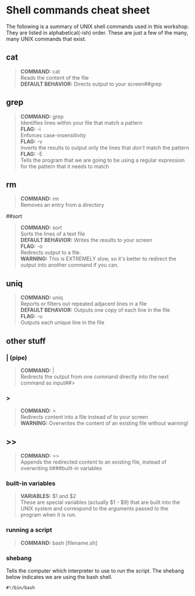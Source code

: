 # Shell commands cheat sheet  
The following is a summary of UNIX shell commands used in this workshop. They are listed in alphabetical(-ish) order. These are just a few of the many, many UNIX commands that exist.

## cat

> **COMMAND:** cat  
> Reads the content of the file  
> **DEFAULT BEHAVIOR:** Directs output to your screen##grep

## grep

> **COMMAND:** grep  
> Identifies lines within your file that match a pattern  
> **FLAG:** -i  
> Enforces case-insensitivity     
> **FLAG:** -v  
> Inverts the results to output only the lines that *don't* match the pattern  
> **FLAG:** -E  
> Tells the program that we are going to be using a regular expression for the pattern that it needs to match

## rm

> **COMMAND:** rm  
> Removes an entry from a directory

##sort

> **COMMAND:** sort  
> Sorts the lines of a text file  
> **DEFAULT BEHAVIOR:** Writes the results to your screen  
> **FLAG:** -o  
> Redirects output to a file.  
> **WARNING:** This is EXTREMELY slow, so it's better to redirect the output into another command if you can.

## uniq   

> **COMMAND:** uniq  
> Reports or filters out repeated adjacent lines in a file  
> **DEFAULT BEHAVIOR:** Outputs one copy of each line in the file  
> **FLAG:** -u  
> Outputs each unique line in the file

## other stuff
### | (pipe)

> **COMMAND:** |  
> Redirects the output from one command directly into the next command as input##>

### >
> **COMMAND:** >  
> Redirects content into a file instead of to your screen   
> **WARNING:** Overwrites the content of an existing file without warning!    

## >>

> **COMMAND:** >>  
> Appends the redirected content to an existing file, instead of overwriting it###built-in variables

### built-in variables
> **VARIABLES:** $1 and $2  
> These are special variables (actually $1 - $9) that are built into the UNIX system and correspond to the arguments passed to the program when it is run.  

### running a script  

> **COMMAND:** bash [filename.sh]

### shebang

Tells the computer which interpreter to use to run the script. The shebang below indicates we are using the bash shell.

    #!/bin/bash
